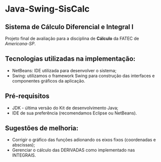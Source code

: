 # Java-Swing-SisCalc
 ## Sistema de Cálculo Diferencial e Integral I
 
 Projeto final de avaliação para a disciplina de **Cálculo** da FATEC de *Americana-SP*.
 
 ## Tecnologias utilizadas na implementação:

 * NetBeans: IDE utilizada para desenvolver o sistema;
 * Swing: utilizamos o framework Swing para construção das interfaces e componentes gráficos da aplicação.
 
 ## Pré-requisitos
 * JDK - última versão do Kit de desenvolvimento Java;
 * IDE de sua preferência (recomendamos Eclipse ou NetBeans).

 ## Sugestões de melhoria:

 - Corrigir o gráfico das funções adionando os eixos fixos (coordenadas e abscissas);
 - Gerenciar o cálculo das DERIVADAS como implementado nas INTEGRAIS.
